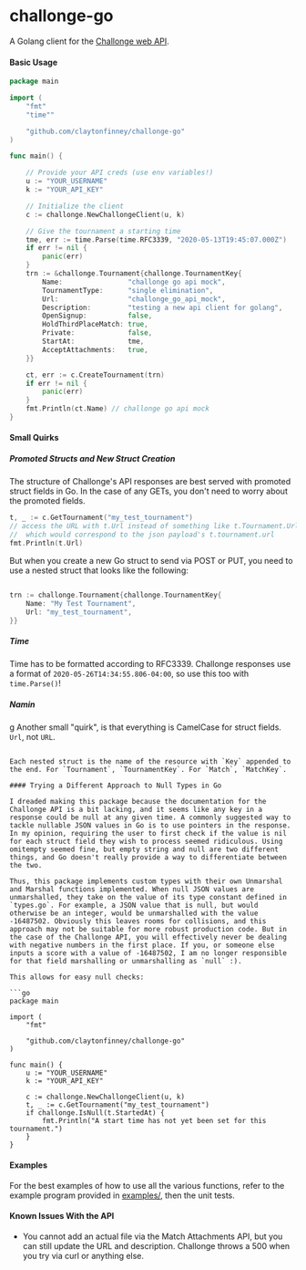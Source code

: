 # challonge-go

A Golang client for the [Challonge web API](https://api.challonge.com/v1).

#### Basic Usage
```go
package main

import (
    "fmt"
    "time""

    "github.com/claytonfinney/challonge-go"
)

func main() {

    // Provide your API creds (use env variables!)
    u := "YOUR_USERNAME"
    k := "YOUR_API_KEY"

    // Initialize the client
    c := challonge.NewChallongeClient(u, k)

    // Give the tournament a starting time
    tme, err := time.Parse(time.RFC3339, "2020-05-13T19:45:07.000Z")
    if err != nil {
        panic(err)    
    }
	trn := &challonge.Tournament{challonge.TournamentKey{
		Name:                "challonge go api mock",
		TournamentType:      "single elimination",
		Url:                 "challonge_go_api_mock",
		Description:         "testing a new api client for golang",
		OpenSignup:          false,
		HoldThirdPlaceMatch: true,
		Private:             false,
		StartAt:             tme,
		AcceptAttachments:   true,
	}}

	ct, err := c.CreateTournament(trn)
	if err != nil {
		panic(err)
	}
    fmt.Println(ct.Name) // challonge go api mock
}

```

#### Small Quirks

##### Promoted Structs and New Struct Creation

The structure of Challonge's API responses are best served with promoted struct fields in Go. In the case of any GETs, you don't need to worry about the promoted fields.

```go
t, _ := c.GetTournament("my_test_tournament")
// access the URL with t.Url instead of something like t.Tournament.Url,
//  which would correspond to the json payload's t.tournament.url
fmt.Println(t.Url) 
```

But when you create a new Go struct to send via POST or PUT, you need to use a nested struct that looks like the following:
```go

trn := challonge.Tournament{challonge.TournamentKey{
    Name: "My Test Tournament",
    Url: "my_test_tournament",
}}
```

##### Time

Time has to be formatted according to RFC3339. Challonge responses use a format of `2020-05-26T14:34:55.806-04:00`, so use this too with `time.Parse()`!

##### Namin
g
Another small "quirk", is that everything is CamelCase for struct fields. `Url`, not `URL`.
```

Each nested struct is the name of the resource with `Key` appended to the end. For `Tournament`, `TournamentKey`. For `Match`, `MatchKey`.

#### Trying a Different Approach to Null Types in Go

I dreaded making this package because the documentation for the Challonge API is a bit lacking, and it seems like any key in a response could be null at any given time. A commonly suggested way to tackle nullable JSON values in Go is to use pointers in the response. In my opinion, requiring the user to first check if the value is nil for each struct field they wish to process seemed ridiculous. Using omitempty seemed fine, but empty string and null are two different things, and Go doesn't really provide a way to differentiate between the two.

Thus, this package implements custom types with their own Unmarshal and Marshal functions implemented. When null JSON values are unmarshalled, they take on the value of its type constant defined in `types.go`. For example, a JSON value that is null, but would otherwise be an integer, would be unmarshalled with the value -16487502. Obviously this leaves rooms for collisions, and this approach may not be suitable for more robust production code. But in the case of the Challonge API, you will effectively never be dealing with negative numbers in the first place. If you, or someone else inputs a score with a value of -16487502, I am no longer responsible for that field marshalling or unmarshalling as `null` :).

This allows for easy null checks:

```go
package main

import (
    "fmt"

    "github.com/claytonfinney/challonge-go"
)

func main() {
    u := "YOUR_USERNAME"
    k := "YOUR_API_KEY"

    c := challonge.NewChallongeClient(u, k)
    t, _ := c.GetTournament("my_test_tournament")
    if challonge.IsNull(t.StartedAt) {
        fmt.Println("A start time has not yet been set for this tournament.")
    }
}
```

#### Examples

For the best examples of how to use all the various functions, refer to the example program provided in [examples/](https://github.com/claytonfinney/challonge-go/tree/master/examples), then the unit tests.

#### Known Issues With the API
* You cannot add an actual file via the Match Attachments API, but you can still update the URL and description. Challonge throws a 500 when you try via curl or anything else.
